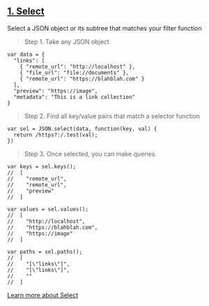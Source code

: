 <a href="select.html"><h2>1. Select</h2></a>

Select a JSON object or its subtree that matches your filter function

> Step 1. Take any JSON object

```
var data = {
  "links": [
    { "remote_url": "http://localhost" },
    { "file_url": "file://documents" },
    { "remote_url": "https://blahblah.com" }
  ],
  "preview": "https://image",
  "metadata": "This is a link collection"
}
```

> Step 2. Find all key/value pairs that match a selector function

```
var sel = JSON.select(data, function(key, val) {
  return /https?:/.test(val);
})
```

> Step 3. Once selected, you can make queries.

```
var keys = sel.keys();
//  [
//    "remote_url",
//    "remote_url",
//    "preview"
//  ]

var values = sel.values();
//  [
//    "http://localhost",
//    "https://blahblah.com",
//    "https://image"
//  ]

var paths = sel.paths();
//  [
//    "[\"links\"]",
//    "[\"links\"]",
//    ""
//  ]
```

<a href='select.html' class='rectangle btn btn-primary'>Learn more about Select</a>
